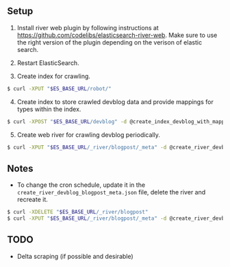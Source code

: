 ## Setup

1. Install river web plugin by following instructions at https://github.com/codelibs/elasticsearch-river-web. Make sure to use the right version of the plugin depending on the verison of elastic search.

2. Restart ElasticSearch.

3. Create index for crawling.

```bash
$ curl -XPUT "$ES_BASE_URL/robot/"
```

4. Create index to store crawled devblog data and provide mappings for types within the index.

```bash
$ curl -XPOST "$ES_BASE_URL/devblog" -d @create_index_devblog_with_mappings.json
```

5. Create web river for crawling devblog periodically.

```bash
$ curl -XPUT "$ES_BASE_URL/_river/blogpost/_meta" -d @create_river_devblog_blogpost_meta.json
```

## Notes

* To change the cron schedule, update it in the `create_river_devblog_blogpost_meta.json` file, delete the river and recreate it.

```bash
$ curl -XDELETE "$ES_BASE_URL/_river/blogpost"
$ curl -XPUT "$ES_BASE_URL/_river/blogpost/_meta" -d @create_river_devblog_blogpost_meta.json
```

## TODO
* Delta scraping (if possible and desirable)